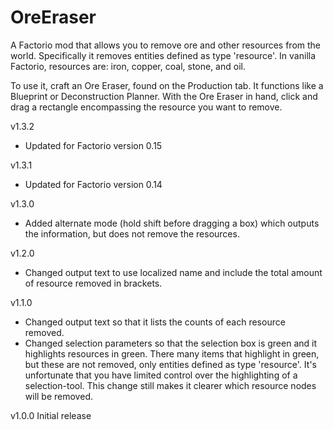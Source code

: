 # OreEraser
A Factorio mod that allows you to remove ore and other resources from the world. Specifically it removes entities defined as type 'resource'. In vanilla Factorio, resources are: iron, copper, coal, stone, and oil.

To use it, craft an Ore Eraser, found on the Production tab. It functions like a Blueprint or Deconstruction Planner. With the Ore Eraser in hand, click and drag a rectangle encompassing the resource you want to remove.

v1.3.2
  - Updated for Factorio version 0.15

v1.3.1
  - Updated for Factorio version 0.14
  
v1.3.0
  - Added alternate mode (hold shift before dragging a box) which outputs the information, but does not remove the resources.
  
v1.2.0
  - Changed output text to use localized name and include the total amount of resource removed in brackets.

v1.1.0
  - Changed output text so that it lists the counts of each resource removed.
  - Changed selection parameters so that the selection box is green and it highlights resources in green. There many items that highlight in green, but these are not removed, only entities defined as type 'resource'. It's unfortunate that you have limited control over the highlighting of a selection-tool. This change still makes it clearer which resource nodes will be removed.

v1.0.0
  Initial release
